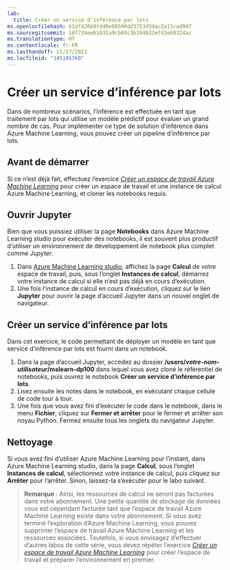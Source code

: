 ```yaml
---
lab:
  title: Créer un service d’inférence par lots
ms.openlocfilehash: b1dfd26b9f440e80500dd3753434ac2a11cad947
ms.sourcegitcommit: 18f734eeb1031a9cb69c3b294632efd2e69324ac
ms.translationtype: HT
ms.contentlocale: fr-FR
ms.lasthandoff: 11/17/2021
ms.locfileid: "145195760"
---
```

# <a name="create-a-batch-inferencing-service"></a>Créer un service d’inférence par lots

Dans de nombreux scénarios, l’inférence est effectuée en tant que traitement par lots qui utilise un modèle prédictif pour évaluer un grand nombre de cas. Pour implémenter ce type de solution d’inférence dans Azure Machine Learning, vous pouvez créer un pipeline d’inférence par lots.

## <a name="before-you-start"></a>Avant de démarrer

Si ce n’est déjà fait, effectuez l’exercice *[Créer un espace de travail Azure Machine Learning](01-create-a-workspace.md)* pour créer un espace de travail et une instance de calcul Azure Machine Learning, et cloner les notebooks requis.

## <a name="open-jupyter"></a>Ouvrir Jupyter

Bien que vous puissiez utiliser la page **Notebooks** dans Azure Machine Learning studio pour exécuter des notebooks, il est souvent plus productif d’utiliser un environnement de développement de notebook plus complet comme *Jupyter*.

1. Dans [Azure Machine Learning studio](https://ml.azure.com), affichez la page **Calcul** de votre espace de travail, puis, sous l’onglet **Instances de calcul**, démarrez votre instance de calcul si elle n’est pas déjà en cours d’exécution.
2. Une fois l’instance de calcul en cours d’exécution, cliquez sur le lien **Jupyter** pour ouvrir la page d’accueil Jupyter dans un nouvel onglet de navigateur.

## <a name="create-a-batch-inferencing-service"></a>Créer un service d’inférence par lots

Dans cet exercice, le code permettant de déployer un modèle en tant que service d’inférence par lots est fourni dans un notebook.

1. Dans la page d’accueil Jupyter, accédez au dossier **/users/*votre-nom-utilisateur*/mslearn-dp100** dans lequel vous avez cloné le référentiel de notebooks, puis ouvrez le notebook **Créer un service d’inférence par lots**.
2. Lisez ensuite les notes dans le notebook, en exécutant chaque cellule de code tour à tour.
3. Une fois que vous avez fini d’exécuter le code dans le notebook, dans le menu **Fichier**, cliquez sur **Fermer et arrêter** pour le fermer et arrêter son noyau Python. Fermez ensuite tous les onglets du navigateur Jupyter.

## <a name="clean-up"></a>Nettoyage

Si vous avez fini d’utiliser Azure Machine Learning pour l’instant, dans Azure Machine Learning studio, dans la page **Calcul**, sous l’onglet **Instances de calcul**, sélectionnez votre instance de calcul, puis cliquez sur **Arrêter** pour l’arrêter. Sinon, laissez-la s’exécuter pour le labo suivant.

> **Remarque** : Ainsi, les ressources de calcul ne seront pas facturées dans votre abonnement. Une petite quantité de stockage de données vous est cependant facturée tant que l’espace de travail Azure Machine Learning existe dans votre abonnement. Si vous avez terminé l’exploration d’Azure Machine Learning, vous pouvez supprimer l’espace de travail Azure Machine Learning et les ressources associées. Toutefois, si vous envisagez d’effectuer d’autres labos de cette série, vous devez répéter l’exercice *[Créer un espace de travail Azure Machine Learning](01-create-a-workspace.md)* pour créer l’espace de travail et préparer l’environnement en premier.